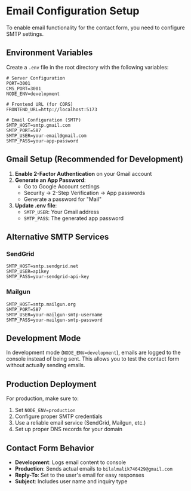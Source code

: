 # Email Configuration Setup

To enable email functionality for the contact form, you need to configure SMTP settings.

## Environment Variables

Create a `.env` file in the root directory with the following variables:

```env
# Server Configuration
PORT=3001
CMS_PORT=3001
NODE_ENV=development

# Frontend URL (for CORS)
FRONTEND_URL=http://localhost:5173

# Email Configuration (SMTP)
SMTP_HOST=smtp.gmail.com
SMTP_PORT=587
SMTP_USER=your-email@gmail.com
SMTP_PASS=your-app-password
```

## Gmail Setup (Recommended for Development)

1. **Enable 2-Factor Authentication** on your Gmail account
2. **Generate an App Password**:
   - Go to Google Account settings
   - Security → 2-Step Verification → App passwords
   - Generate a password for "Mail"
3. **Update .env file**:
   - `SMTP_USER`: Your Gmail address
   - `SMTP_PASS`: The generated app password

## Alternative SMTP Services

### SendGrid
```env
SMTP_HOST=smtp.sendgrid.net
SMTP_USER=apikey
SMTP_PASS=your-sendgrid-api-key
```

### Mailgun
```env
SMTP_HOST=smtp.mailgun.org
SMTP_PORT=587
SMTP_USER=your-mailgun-smtp-username
SMTP_PASS=your-mailgun-smtp-password
```

## Development Mode

In development mode (`NODE_ENV=development`), emails are logged to the console instead of being sent. This allows you to test the contact form without actually sending emails.

## Production Deployment

For production, make sure to:
1. Set `NODE_ENV=production`
2. Configure proper SMTP credentials
3. Use a reliable email service (SendGrid, Mailgun, etc.)
4. Set up proper DNS records for your domain

## Contact Form Behavior

- **Development**: Logs email content to console
- **Production**: Sends actual emails to `bilalmalik746429@gmail.com`
- **Reply-To**: Set to the user's email for easy responses
- **Subject**: Includes user name and inquiry type
